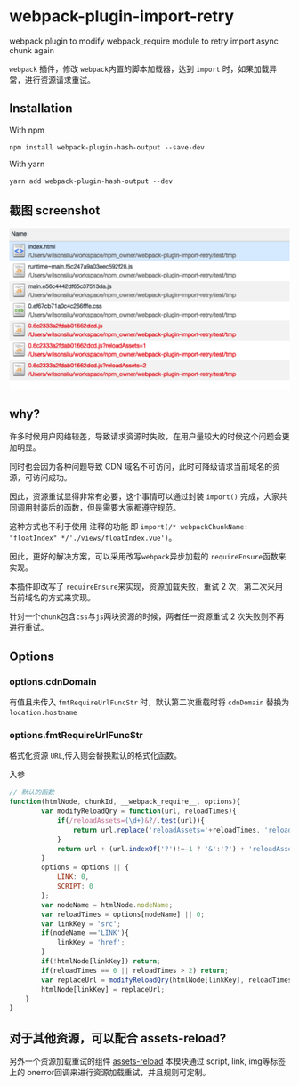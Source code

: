 # webpack-plugin-import-retry

webpack plugin to modify webpack_require module to retry import async chunk again

`webpack` 插件，修改 `webpack`内置的脚本加载器，达到 `import` 时，如果加载异常，进行资源请求重试。

## Installation

With npm

```shell
npm install webpack-plugin-hash-output --save-dev
```

With yarn

```shell
yarn add webpack-plugin-hash-output --dev
```

## 截图 screenshot

![retry JS](./docs/reloadImg.png)

## why?

许多时候用户网络较差，导致请求资源时失败，在用户量较大的时候这个问题会更加明显。

同时也会因为各种问题导致 CDN 域名不可访问，此时可降级请求当前域名的资源，可访问成功。

因此，资源重试显得非常有必要，这个事情可以通过封装 `import()` 完成，大家共同调用封装后的函数，但是需要大家都遵守规范。

这种方式也不利于使用 注释的功能 即 `import(/* webpackChunkName: "floatIndex" */'./views/floatIndex.vue')`。

因此，更好的解决方案，可以采用改写`webpack`异步加载的 `requireEnsure`函数来实现。

本插件即改写了 `requireEnsure`来实现，资源加载失败，重试 2 次，第二次采用当前域名的方式来实现。

针对一个`chunk`包含`css`与`js`两块资源的时候，两者任一资源重试 2 次失败则不再进行重试。

## Options

### options.cdnDomain

有值且未传入 `fmtRequireUrlFuncStr` 时，默认第二次重载时将 `cdnDomain` 替换为 `location.hostname`

### options.fmtRequireUrlFuncStr

格式化资源 `URL`,传入则会替换默认的格式化函数。

入参

```javascript
// 默认的函数
function(htmlNode, chunkId, __webpack_require__, options){
        var modifyReloadQry = function(url, reloadTimes){
            if(/reloadAssets=(\d+)&?/.test(url)){
                return url.replace('reloadAssets='+reloadTimes, 'reloadAssets='+(1+reloadTimes));
            }
            return url + (url.indexOf('?')!=-1 ? '&':'?') + 'reloadAssets='+(reloadTimes+1);
        }
        options = options || {
            LINK: 0,
            SCRIPT: 0
        };
        var nodeName = htmlNode.nodeName;
        var reloadTimes = options[nodeName] || 0;
        var linkKey = 'src';
        if(nodeName =='LINK'){
            linkKey = 'href';
        }
        if(!htmlNode[linkKey]) return;
        if(reloadTimes == 0 || reloadTimes > 2) return;
        var replaceUrl = modifyReloadQry(htmlNode[linkKey], reloadTimes-1);
        htmlNode[linkKey] = replaceUrl;
    }
}
```

## 对于其他资源，可以配合 assets-reload?
另外一个资源加载重试的组件 [assets-reload](https://www.npmjs.com/package/assets-reload)
 本模块通过 script, link, img等标签上的 onerror回调来进行资源加载重试，并且规则可定制。
